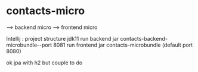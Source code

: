 # contacts-micro
--> backend micro 
--> frontend micro

Intellij : project structure jdk11
run backend jar contacts-backend-microbundle--port 8081
run frontend jar contacts-microbundle (default port 8080)

ok jpa with h2 but couple to do
